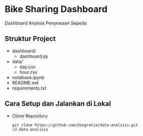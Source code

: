 # Bike Sharing Dashboard

Dashboard Analisis Penyewaan Sepeda

## Struktur Project

- dashboard/
  - dashboard.py
- data/
  - day.csv
  - hour.csv
- notebook.ipynb
- README.md
- requirements.txt

## Cara Setup dan Jalankan di Lokal

- Clone Repository
  ```bash
  git clone https://github.com/diegratia/data-analisis.git
  cd data-analisis
  ```
